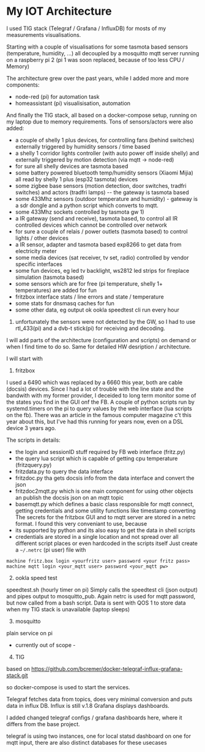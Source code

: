 # My IOT Architecture

I used TIG stack (Telegraf / Grafana / InfluxDB) for mosts of my measurements visualisations.

Starting with a couple of visualisations for some tasmota based sensors (temperature, humidity, ...)
all decoupled by a mosquitto mqtt server running on a raspberry pi 2 (pi 1 was soon replaced, because of too less CPU / Memory)

The architecture grew over the past years, while I added more and more components:
- node-red (pi) for automation task
- homeassistant (pi) visualisisation, automation

And finally the TIG stack, all based on a docker-compose setup, running on my laptop due to memory requirements.
Tons of sensors/actors were also added:
- a couple of shelly 1 plus devices, for controlling fans (behind switches) externally triggered by humidity sensors / time based
- a shelly 1 corridor lights controller (with auto power off inside shelly) and externally triggered by motion detection (via mqtt -> node-red)
- for sure all shelly devices are tasmota based
- some battery powered bluetooth temp/humidity sensors (Xiaomi Mijia) all read by shelly 1 plus (esp32 tasmota) devices
- some zigbee base sensors (motion detection, door switches, tradfri switches) and actors (tradfri lamps) -- the gateway is tasmota based
- some 433Mhz sensors (outdoor temperature and humidity) - gateway is a sdr dongle and a python script which converts to mqtt.
- some 433Mhz sockets controlled by tasmota gw 1)
- a IR gateway (send and receive), tasmota based, to control all IR controlled devices which cannot be controlled over network
- for sure a couple of relais / power outlets (tasmota based) to control lights / other devices
- a IR sensor, adapter and tasmota based exp8266 to get data from electricity meter
- some media devices (sat receiver, tv set, radio) controlled by vendor specific interfaces
- some fun devices, eg led tv backlight, ws2812 led strips for fireplace simulation (tasmota based)
- some sensors which are for free (pi temperature, shelly 1+ temperatures) are added for fun
- fritzbox interface stats / line errors and state / temperature
- some stats for dnsmasq caches for fun
- some other data, eg output ok ookla speedtest cli run every hour

1) unfortunately the sensors were not detected by the GW, so I had to use rtl_433(pi) and a dvb-t stick(pi) for receiving and decoding.

I will add parts of the architecture (configuration and scripts) on demand or when I find time to do so. Same for detailed HW desription / architecture.

I will start with

1. fritzbox

I used a 6490 which was replaced by a 6660 this year, both are cable (docsis) devices. Since I had a lot of trouble with the line state and the bandwith with my former provider, I deceided to long term monitor some of the states you find in the GUI onf the FB.
A couple of python scripts run by systemd.timers on the pi to query values by the web interface (lua scripts on the fb). There was an article in the famous computer magazine c't this year about this, but I've had this running for years now, even on a DSL device 3 years ago.

The scripts in details:
- the login and sessionID stuff required by FB web interface (fritz.py)
- the query lua script which is capable of getting cpu temperature (fritzquery.py)
- fritzdata.py to query the data interface
- fritzdoc.py tha gets docsis info from the data interface and convert the json
- fritzdoc2mqtt.py which is one main component for using other objects an publish the docsis json on an mqtt topic
- basemqtt.py which defines a basic class responsible for mqtt connect, getting credentials and some utility functions like timestamp converting
The secrets for the fritzbox GUI and to mqtt server are stored in a netrc format. I found this very conveniant to use, because
- its supported by python and its also easy to get the data in shell scripts
- credentials are stored in a single location and not spread over all different script places or even hardcoded in the scripts itself
Just create a `~/.netrc` (pi user) file with
```
machine fritz.box login <yourfritz user> password <your fritz pass>
machine mqtt login <your_mqtt user> password <your_mqtt pw>
```

2. ookla speed test

speedtest.sh (hourly timer on pi)
Simply calls the speedtest cli (json output) and pipes output to mosquitto_pub.
Again netrc is used for mqtt password, but now called from a bash script.
Data is sent with QOS 1 to store data when my TIG stack is unavailable (laptop sleeps)

3. mosquitto

plain service on pi
- currently out of scope -

4. TIG

based on
https://github.com/bcremer/docker-telegraf-influx-grafana-stack.git

so docker-compose is used to start the services.

Telegraf fetches data from topics, does very minimal conversion and puts data in influx DB.
Influx is still v.1.8
Grafana displays dashboards.

I added changed telegraf configs / grafana dashboards here, where it differs from the base project.

telegraf is using two instances, one for local statsd dashboard on one for mqtt input, there are also distinct databases for these usecases

